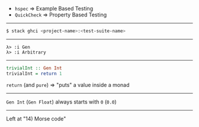 - `hspec`      => Example Based Testing
- `QuickCheck` => Property Based Testing

---

```bash
$ stack ghci <project-name>:<test-suite-name>
```

---

```
λ> :i Gen
λ> :i Arbitrary
```

---

```haskell
trivialInt :: Gen Int
trivialInt = return 1
```

`return` (and `pure`) => "puts" a value inside a monad

---

`Gen Int` (`Gen Float`) always starts with `0` (`0.0`)

---

Left at "14) Morse code"
